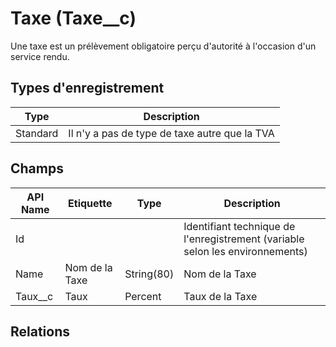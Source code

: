 # Taxe (Taxe__c)

Une taxe est un prélèvement obligatoire perçu d'autorité à l'occasion d'un service rendu.

## Types d'enregistrement

|Type| Description |
|--|--|
| Standard | Il n'y a pas de type de taxe autre que la TVA |

## Champs

| API Name | Etiquette | Type | Description |
|--|--|--|--|
| Id |  |  | Identifiant technique de l'enregistrement (variable selon les environnements) |
| Name | Nom de la Taxe | String(80) | Nom de la Taxe |
| Taux__c | Taux | Percent | Taux de la Taxe |


## Relations
<!--stackedit_data:
eyJoaXN0b3J5IjpbMTM5NDAzNTg0N119
-->